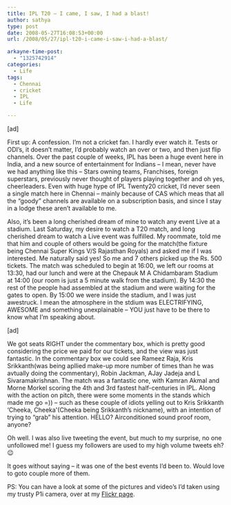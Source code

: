 ```yaml
---
title: IPL T20 – I came, I saw, I had a blast!
author: sathya
type: post
date: 2008-05-27T16:08:53+00:00
url: /2008/05/27/ipl-t20-i-came-i-saw-i-had-a-blast/

arkayne-time-post:
  - "1325742914"
categories:
  - Life
tags:
  - Chennai
  - cricket
  - IPL
  - Life

---
```

[ad]

First up: A confession. I&#8217;m not a cricket fan. I hardly ever watch it. Tests or ODI&#8217;s, it doesn&#8217;t matter, I&#8217;d probably watch an over or two, and then just flip channels. Over the past couple of weeks, IPL has been a huge event here in India, and a new source of entertainment for Indians &#8211; I mean, never have we had anything like this &#8211; Stars owning teams, Franchises, foreign superstars, previously never thought of players playing together and oh yes, cheerleaders. Even with huge hype of IPL Twenty20 cricket, I&#8217;d never seen a single match here in Chennai &#8211; mainly because of CAS which meas that all the &#8220;goody&#8221; channels are available on a subscription basis, and since I stay in a lodge these aren&#8217;t available to me.

<!--more-->

Also, it&#8217;s been a long cherished dream of mine to watch any event Live at a stadium. Last Saturday, my desire to watch a T20 match, and long cherished dream to watch a Live event was fulfilled. My roommate, told me that him and couple of others would be going for the match(the fixture being Chennai Super Kings V/S Rajasthan Royals) and asked me if I was interested. Me naturally said yes! So me and 7 others picked up the Rs. 500 tickets. The match was scheduled to begin at 16:00, we left our rooms at 13:30, had our lunch and were at the Chepauk M A Chidambaram Stadium at 14:00 (our room is just a 5 minute walk from the stadium). By 14:30 the rest of the people had assembled at the stadium and were waiting for the gates to open. By 15:00 we were inside the stadium, and I was just awestruck. I mean the atmosphere in the stdium was ELECTRIFYING, AWESOME and something unexplainable &#8211; YOU just have to be there to know what I&#8217;m speaking about.

[ad]

We got seats RIGHT under the commentary box, which is pretty good considering the price we paid for our tickets, and the view was just fantastic. In the commentary box we could see Rameez Raja, Kris Srikkanth(was being apllied make-up more number of times than he was avtually doing the commentary), Robin Jackman, AJay Jadeja and L Sivaramakrishnan. The match was a fantastic one, with Kamran Akmal and Morne Morkel scoring the 4th and 3rd fastest half-centuries in IPL. Along with the action on pitch, there were some moments in the stands which made me go =)) &#8211; such as these couple of idiots yelling out to Kris Srikkanth &#8216;Cheeka, Cheeka'(Cheeka being Srikkanth&#8217;s nickname), with an intention of trying to &#8220;grab&#8221; his attention. HELLO? Airconditioned sound proof room, anyone?

Oh well. I was also live tweeting the event, but much to my surprise, no one unfollowed me! I guess my followers are used to my high volume tweets eh? 😉

It goes without saying &#8211; it was one of the best events I&#8217;d been to. Would love to goto couple more of them.

PS: You can have a look at some of the pictures and video&#8217;s I&#8217;d taken using my trusty P1i camera, over at my [Flickr page][1].

 [1]: https://flickr.com/photos/sathyabhat/sets/72157605254178230/
